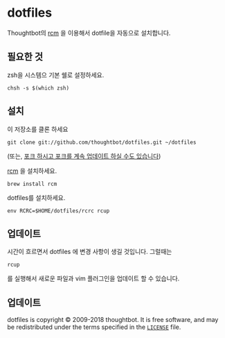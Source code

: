 dotfiles
===================

Thoughtbot의 [rcm](https://github.com/thoughtbot/rcm) 을 이용해서 dotfile을 자동으로 설치합니다.

필요한 것
------------

zsh을 시스템으 기본 쉘로 설정하세요.

    chsh -s $(which zsh)

설치
-------

이 저장소를 클론 하세요

    git clone git://github.com/thoughtbot/dotfiles.git ~/dotfiles

(또는, [포크 하시고 포크를 계속 업데이트 하실 수도 있습니다](http://robots.thoughtbot.com/keeping-a-github-fork-updated))

[rcm](https://github.com/thoughtbot/rcm) 을 설치하세요.

    brew install rcm

dotfiles를 설치하세요.

    env RCRC=$HOME/dotfiles/rcrc rcup

업데이트
------

시간이 흐르면서 dotfiles 에 변경 사항이 생길 것입니다. 그럴때는 

    rcup

를 실행해서 새로운 파일과 vim 플러그인을 업데이트 할 수 있습니다.

업데이트
-------

dotfiles is copyright © 2009-2018 thoughtbot. It is free software, and may be
redistributed under the terms specified in the [`LICENSE`] file.

[`LICENSE`]: /LICENSE
